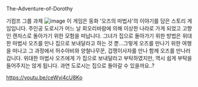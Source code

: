 The-Adventure-of-Dorothy

기컴프 그룹 과제
![image](https://user-images.githubusercontent.com/80982532/120929218-298fba00-c723-11eb-8cae-0576ed06fc31.png)
이 게임은 동화 '오즈의 마법사'의 이야기를 담은 스토리 게임입니다. 주인공 도로시가 어느 날 회오리바람에 의해 이상한 나라로 가게 되었고 고향인 캔자스로 돌아가기 위한 모험을 떠납니다. 그녀가 집으로 돌아가기 위한 방법은 위대한 마법사 오즈를 만나 집으로 보내달라고 하는 것 뿐...그렇게 오즈를 만나기 위한 여행을 떠나고 그 과정에서 허수아비와 양철나무꾼, 겁쟁이사자를 만나 함께 오즈를 만나러 갑니다. 위대한 마법사 오즈에게 가 집으로 보내달라고 부탁하였지만, 역시 쉽게 부탁을 들어주지는 않게 됩니다. 과연 도로시는 집으로 돌아갈 수 있을까요..?

https://youtu.be/ceWyi4cU8Ko